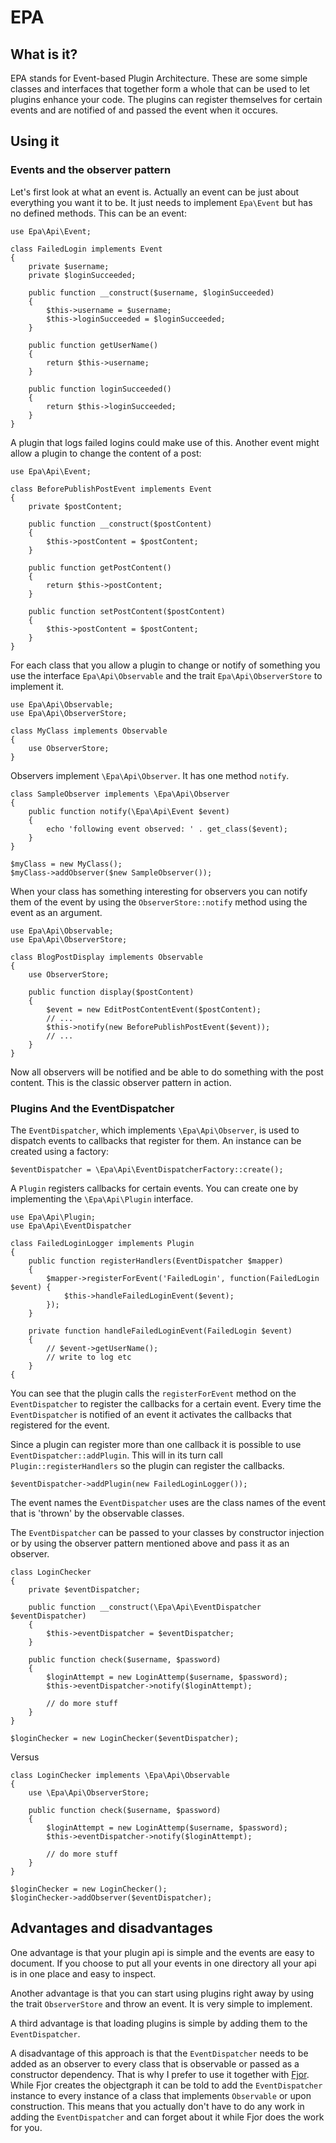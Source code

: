 # EPA


## What is it?

EPA stands for Event-based Plugin Architecture. These are some simple classes
and interfaces that together form a whole that can be used to let plugins
enhance your code. The plugins can register themselves for certain events and are
notified of and passed the event when it occures.


## Using it

### Events and the observer pattern

Let's first look at what an event is. Actually an event can be just about everything you
want it to be. It just needs to implement `Epa\Event` but has no defined methods. This
can be an event:

	use Epa\Api\Event;

	class FailedLogin implements Event
	{
		private $username;
		private $loginSucceeded;

		public function __construct($username, $loginSucceeded)
		{
			$this->username = $username;
			$this->loginSucceeded = $loginSucceeded;
		}

		public function getUserName()
		{
			return $this->username;
		}

		public function loginSucceeded()
		{
			return $this->loginSucceeded;
		}
	}

A plugin that logs failed logins could make use of this. Another event might
allow a plugin to change the content of a post:

	use Epa\Api\Event;

	class BeforePublishPostEvent implements Event
	{
		private $postContent;

		public function __construct($postContent)
		{
			$this->postContent = $postContent;
		}

		public function getPostContent()
		{
			return $this->postContent;
		}

		public function setPostContent($postContent)
		{
			$this->postContent = $postContent;
		}
	}

For each class that you allow a plugin to change or notify of something you use
the interface `Epa\Api\Observable` and the trait `Epa\Api\ObserverStore`
to implement it.

	use Epa\Api\Observable;
	use Epa\Api\ObserverStore;

	class MyClass implements Observable
	{
		use ObserverStore;
	}

Observers implement `\Epa\Api\Observer`. It has one method `notify`.

	class SampleObserver implements \Epa\Api\Observer
	{
		public function notify(\Epa\Api\Event $event)
		{
			echo 'following event observed: ' . get_class($event);
		}
	}

	$myClass = new MyClass();
	$myClass->addObserver($new SampleObserver());

When your class has something interesting for observers you can notify
them of the event by using the `ObserverStore::notify` method using
the event as an argument.

	use Epa\Api\Observable;
	use Epa\Api\ObserverStore;

	class BlogPostDisplay implements Observable
	{
		use ObserverStore;

		public function display($postContent)
		{
			$event = new EditPostContentEvent($postContent);
			// ...
			$this->notify(new BeforePublishPostEvent($event));
			// ...
		}
	}

Now all observers will be notified and be able to do something with the
post content. This is the classic observer pattern in action.


### Plugins And the EventDispatcher

The `EventDispatcher`, which implements `\Epa\Api\Observer`, is used to
dispatch events to callbacks that register for them. An instance can be
created using a factory:

	$eventDispatcher = \Epa\Api\EventDispatcherFactory::create();

A `Plugin` registers callbacks for certain events. You can create one by implementing
the `\Epa\Api\Plugin` interface.

	use Epa\Api\Plugin;
	use Epa\Api\EventDispatcher

	class FailedLoginLogger implements Plugin
	{
		public function registerHandlers(EventDispatcher $mapper)
		{
			$mapper->registerForEvent('FailedLogin', function(FailedLogin $event) {
				$this->handleFailedLoginEvent($event);
			});
		}

		private function handleFailedLoginEvent(FailedLogin $event)
		{
			// $event->getUserName();
			// write to log etc
		}
	{

You can see that the plugin calls the `registerForEvent` method on the `EventDispatcher`
to register the callbacks for a certain event. Every time the `EventDispatcher` is
notified of an event it activates the callbacks that registered for the event.

Since a plugin can register more than one callback it is possible to use
`EventDispatcher::addPlugin`. This will in its turn call `Plugin::registerHandlers`
so the plugin can register the callbacks.

	$eventDispatcher->addPlugin(new FailedLoginLogger());

The event names the `EventDispatcher` uses are the class names of the event that
is 'thrown' by the observable classes.

The `EventDispatcher` can be passed to your classes by constructor injection or by
using the observer pattern mentioned above and pass it as an observer.

	class LoginChecker
	{
		private $eventDispatcher;

		public function __construct(\Epa\Api\EventDispatcher $eventDispatcher)
		{
			$this->eventDispatcher = $eventDispatcher;
		}

		public function check($username, $password)
		{
			$loginAttempt = new LoginAttemp($username, $password);
			$this->eventDispatcher->notify($loginAttempt);

			// do more stuff
		}
	}

	$loginChecker = new LoginChecker($eventDispatcher);

Versus

	class LoginChecker implements \Epa\Api\Observable
	{
		use \Epa\Api\ObserverStore;

		public function check($username, $password)
		{
			$loginAttempt = new LoginAttemp($username, $password);
			$this->eventDispatcher->notify($loginAttempt);

			// do more stuff
		}
	}

	$loginChecker = new LoginChecker();
	$loginChecker->addObserver($eventDispatcher);


## Advantages and disadvantages

One advantage is that your plugin api is simple and the events are easy to document. If
you choose to put all your events in one directory all your api is in one place and
easy to inspect.

Another advantage is that you can start using plugins right away by using the trait
`ObserverStore` and throw an event. It is very simple to implement.

A third advantage is that loading plugins is simple by adding them to the
`EventDispatcher`.

A disadvantage of this approach is that the `EventDispatcher` needs to be added as an
observer to every class that is observable or passed as a constructor dependency.
That is why I prefer to use it together with [Fjor](http://koenhoeymans.github.com/Fjor/index.html).
While Fjor creates the objectgraph it can be told to add the `EventDispatcher`
instance to every instance of a class that implements `Observable` or upon construction.
This means that you actually don't have to do any work in adding the `EventDispatcher`
and can forget about it while Fjor does the work for you.
